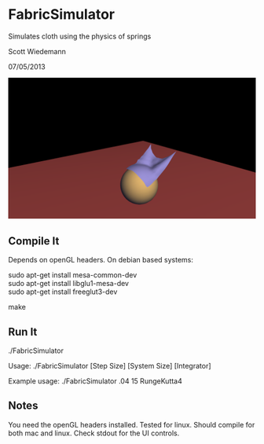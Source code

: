 # FabricSimulator

Simulates cloth using the physics of springs

Scott Wiedemann

07/05/2013

![alt text](sample.png "Fabric screenshot.")

## Compile It

Depends on openGL headers.  On debian based systems:

sudo apt-get install mesa-common-dev  
sudo apt-get install libglu1-mesa-dev  
sudo apt-get install freeglut3-dev  

make

## Run It

./FabricSimulator

Usage:
./FabricSimulator [Step Size] [System Size] [Integrator]

Example usage:
./FabricSimulator .04 15 RungeKutta4


## Notes

You need the openGL headers installed.  Tested for linux.  Should compile for both mac and linux.  Check stdout for the UI controls.
